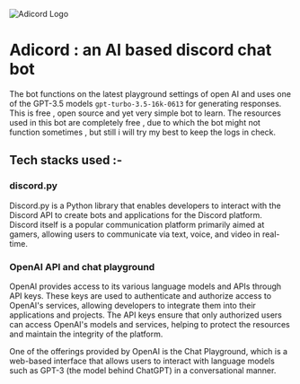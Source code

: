 ![Adicord Logo](https://github.com/arch-adi21/Adicord/assets/155255348/91390628-a080-417e-b76d-2ca02b695f75)
# Adicord : an AI based discord chat bot
The bot functions on the latest playground settings of open AI and uses one of the GPT-3.5 models `gpt-turbo-3.5-16k-0613` for generating responses. This is free , open source and yet very simple bot to learn. The resources used in this bot are completely free , due to which the bot might not function sometimes , but still i will try my best to keep the logs in check.

## Tech stacks used :- 

### discord.py 
Discord.py is a Python library that enables developers to interact with the Discord API to create bots and applications for the Discord platform. Discord itself is a popular communication platform primarily aimed at gamers, allowing users to communicate via text, voice, and video in real-time.

### OpenAI API and chat playground
OpenAI provides access to its various language models and APIs through API keys. These keys are used to authenticate and authorize access to OpenAI's services, allowing developers to integrate them into their applications and projects. The API keys ensure that only authorized users can access OpenAI's models and services, helping to protect the resources and maintain the integrity of the platform.

One of the offerings provided by OpenAI is the Chat Playground, which is a web-based interface that allows users to interact with language models such as GPT-3 (the model behind ChatGPT) in a conversational manner.
